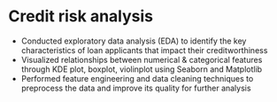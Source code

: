 # Credit risk analysis 
- Conducted exploratory data analysis (EDA) to identify the key characteristics of loan applicants that impact their creditworthiness
- Visualized relationships between numerical & categorical features through KDE plot, boxplot, violinplot using Seaborn and Matplotlib
- Performed feature engineering and data cleaning techniques to preprocess the data and improve its quality for further analysis
